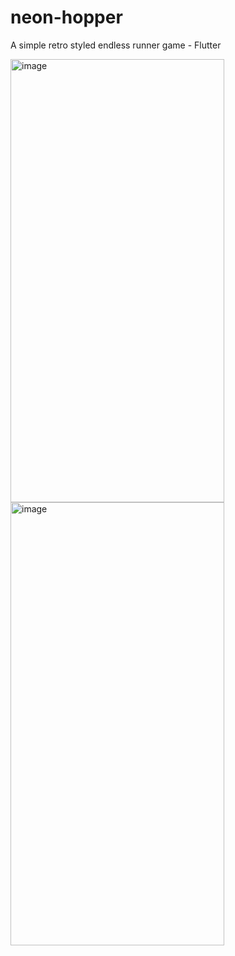 # neon-hopper
A simple retro styled endless runner game - Flutter

<img width="342" height="709" alt="image" src="https://github.com/user-attachments/assets/7a4e185e-15e8-4a91-b4d4-4cc92d0dcb9c" />

<img width="342" height="709" alt="image" src="https://github.com/user-attachments/assets/69245e7e-d0f4-4140-aa21-353c24a33557" />

